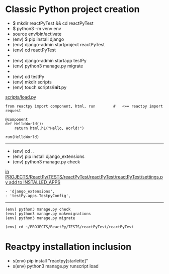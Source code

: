 
# Classic Python project creation
- $ mkdir reactPyTest && cd reactPyTest
- $ python3 -m venv env
- source env/bin/activate
- (env) $ pip install django
- (env) django-admin startproject reactPyTest
- (env) cd reactPyTest
- 
- (env) django-admin startapp testPy
- (env) python3 manage.py migrate
- 
- (env) cd testPy
- (env) mkdir scripts
- (env) touch scripts/__init__.py

<u>scripts/load.py</u>

    from reactpy import component, html, run        #   <== reactpy import request

    @component
    def HelloWorld():
        return html.h1("Hello, World!")

    run(HelloWorld)
---
- (env) cd ..
- (env) pip install django_extensions
- (env) python3 manage.py check

<u>in PROJECTS/ReactPy/TESTS/reactPyTest/reactPyTest/reactPyTest/settings.py add to INSTALLED_APPS</u>

    - 'django_extensions',
    - 'testPy.apps.TestpyConfig',
---
    (env) python3 manage.py check
    (env) python3 manage.py makemigrations
    (env) python3 manage.py migrate

    (env) cd ~/PROJECTS/ReactPy/TESTS/reactPyTest/reactPyTest

# Reactpy installation inclusion
- s(env) pip install "reactpy[starlette]"
- s(env) python3 manage.py runscript load


